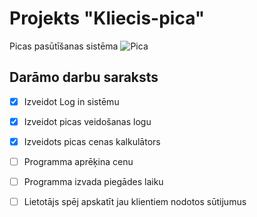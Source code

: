 # Projekts "Kliecis-pica"
Picas pasūtīšanas sistēma
![Pica](https://media.dominospizza.lv/__sized__/menu/product_osg_image_mobile/2024/02/09/Pepperoni-thumbnail-480x480.png)

## **Darāmo darbu saraksts**

- [x] Izveidot Log in sistēmu
- [x]  Izveidot picas veidošanas logu
- [x]  Izveidots picas cenas kalkulātors
- [ ]  Programma aprēķina cenu
- [ ]  Programma izvada piegādes laiku
- [ ]  Lietotājs spēj apskatīt jau klientiem nodotos sūtijumus

